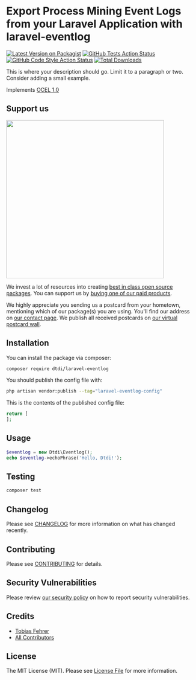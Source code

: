 # Export Process Mining Event Logs from your Laravel Application with  laravel-eventlog

[![Latest Version on Packagist](https://img.shields.io/packagist/v/dtdi/laravel-eventlog.svg?style=flat-square)](https://packagist.org/packages/dtdi/laravel-eventlog)
[![GitHub Tests Action Status](https://img.shields.io/github/actions/workflow/status/dtdi/laravel-eventlog/run-tests.yml?branch=main&label=tests&style=flat-square)](https://github.com/dtdi/laravel-eventlog/actions?query=workflow%3Arun-tests+branch%3Amain)
[![GitHub Code Style Action Status](https://img.shields.io/github/actions/workflow/status/dtdi/laravel-eventlog/fix-php-code-style-issues.yml?branch=main&label=code%20style&style=flat-square)](https://github.com/dtdi/laravel-eventlog/actions?query=workflow%3A"Fix+PHP+code+style+issues"+branch%3Amain)
[![Total Downloads](https://img.shields.io/packagist/dt/dtdi/laravel-eventlog.svg?style=flat-square)](https://packagist.org/packages/dtdi/laravel-eventlog)

This is where your description should go. Limit it to a paragraph or two. Consider adding a small example.

Implements [OCEL 1.0](https://www.ocel-standard.org/1.0/)

## Support us

[<img src="https://github-ads.s3.eu-central-1.amazonaws.com/laravel-eventlog.jpg?t=1" width="419px" />](https://spatie.be/github-ad-click/laravel-eventlog)

We invest a lot of resources into creating [best in class open source packages](https://spatie.be/open-source). You can support us by [buying one of our paid products](https://spatie.be/open-source/support-us).

We highly appreciate you sending us a postcard from your hometown, mentioning which of our package(s) you are using. You'll find our address on [our contact page](https://spatie.be/about-us). We publish all received postcards on [our virtual postcard wall](https://spatie.be/open-source/postcards).

## Installation

You can install the package via composer:

```bash
composer require dtdi/laravel-eventlog
```


You should publish the config file with:

```bash
php artisan vendor:publish --tag="laravel-eventlog-config"
```

This is the contents of the published config file:

```php
return [
];
```

## Usage

```php
$eventlog = new Dtdi\Eventlog();
echo $eventlog->echoPhrase('Hello, Dtdi!');
```

## Testing

```bash
composer test
```

## Changelog

Please see [CHANGELOG](CHANGELOG.md) for more information on what has changed recently.

## Contributing

Please see [CONTRIBUTING](CONTRIBUTING.md) for details.

## Security Vulnerabilities

Please review [our security policy](../../security/policy) on how to report security vulnerabilities.

## Credits

- [Tobias Fehrer](https://github.com/dtdi)
- [All Contributors](../../contributors)

## License

The MIT License (MIT). Please see [License File](LICENSE.md) for more information.
